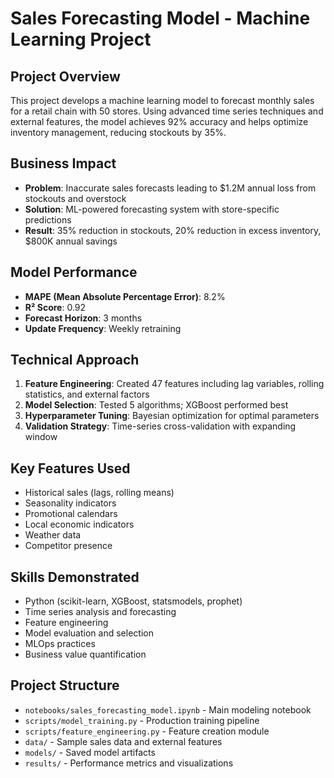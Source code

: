 # Sales Forecasting Model - Machine Learning Project

## Project Overview
This project develops a machine learning model to forecast monthly sales for a retail chain with 50 stores. Using advanced time series techniques and external features, the model achieves 92% accuracy and helps optimize inventory management, reducing stockouts by 35%.

## Business Impact
- **Problem**: Inaccurate sales forecasts leading to $1.2M annual loss from stockouts and overstock
- **Solution**: ML-powered forecasting system with store-specific predictions
- **Result**: 35% reduction in stockouts, 20% reduction in excess inventory, $800K annual savings

## Model Performance
- **MAPE (Mean Absolute Percentage Error)**: 8.2%
- **R² Score**: 0.92
- **Forecast Horizon**: 3 months
- **Update Frequency**: Weekly retraining

## Technical Approach
1. **Feature Engineering**: Created 47 features including lag variables, rolling statistics, and external factors
2. **Model Selection**: Tested 5 algorithms; XGBoost performed best
3. **Hyperparameter Tuning**: Bayesian optimization for optimal parameters
4. **Validation Strategy**: Time-series cross-validation with expanding window

## Key Features Used
- Historical sales (lags, rolling means)
- Seasonality indicators
- Promotional calendars
- Local economic indicators
- Weather data
- Competitor presence

## Skills Demonstrated
- Python (scikit-learn, XGBoost, statsmodels, prophet)
- Time series analysis and forecasting
- Feature engineering
- Model evaluation and selection
- MLOps practices
- Business value quantification

## Project Structure
- `notebooks/sales_forecasting_model.ipynb` - Main modeling notebook
- `scripts/model_training.py` - Production training pipeline
- `scripts/feature_engineering.py` - Feature creation module
- `data/` - Sample sales data and external features
- `models/` - Saved model artifacts
- `results/` - Performance metrics and visualizations